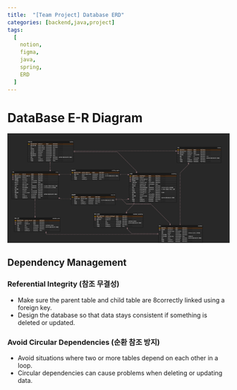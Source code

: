 ```yaml
---
title:  "[Team Project] Database ERD"
categories: [backend,java,project]
tags:
  [
    notion,
    figma,
    java,
    spring,
    ERD
  ] 
---
```

# DataBase E-R Diagram
![ERD Diagram](/assets/img/erd.png)

## Dependency Management
### Referential Integrity (참조 무결성)
* Make sure the parent table and child table are 8correctly linked using a foreign key.
* Design the database so that data stays consistent if something is deleted or updated.

### Avoid Circular Dependencies (순환 참조 방지)
* Avoid situations where two or more tables depend on each other in a loop.
* Circular dependencies can cause problems when deleting or updating data.
